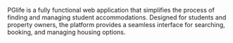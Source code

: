 PGlife is a fully functional web application that simplifies the process of finding and managing student accommodations. Designed for students and property owners, the platform provides a seamless interface for searching, booking, and managing housing options.

